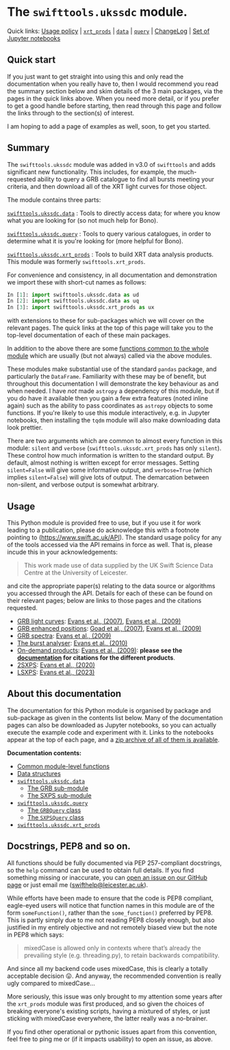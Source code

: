 # The `swifttools.ukssdc` module.

Quick links: [Usage policy](#usage) | [`xrt_prods`](xrt_prods.md) | [`data`](data.md) | [`query`](query.md) | [ChangeLog](ChangeLog.md) | [Set of Jupyter notebooks](ukssdc.zip)

## Quick start

If you just want to get straight into using this and only read the documentation when you really have to, then I would
recommend you read the summary section below and skim details of the 3 main packages, via the pages in the quick links
above. When you need more detail, or if you prefer to get a good handle before starting, then read through this page and
follow the links through to the section(s) of interest.

I am hoping to add a page of examples as well, soon, to get you started.

## Summary

The `swifttools.ukssdc` module was added in v3.0 of `swifttools` and adds significant new functionality. This includes,
for example, the much-requested ability to query a GRB catalogue to find all bursts meeting your criteria, and then download all
of the XRT light curves for those object.

The module contains three parts:

[`swifttools.ukssdc.data`](data.md)
: Tools to directly access data; for where you know what you are looking for (so not much help for Bono).

[`swifttools.ukssdc.query`](query.md)
: Tools to query various catalogues, in order to determine what it is you're looking for (more helpful for Bono).

[`swifttools.ukssdc.xrt_prods`](xrt_prods.md)
: Tools to build XRT data analysis products. This module was formerly `swifttools.xrt_prods`.

For convenience and consistency, in all documentation and demonstration we import these with short-cut names as follows:

```python
In [1]: import swifttools.ukssdc.data as ud
In [2]: import swifttools.ukssdc.data as uq
In [3]: import swifttools.ukssdc.xrt_prods as ux
```

with extensions to these for sub-packages which we will cover on the relevant pages. The quick links at the top of this page
will take you to the top-level documentation of each of these main packages.

In addition to the above there are some [functions common to the whole module](commonFunc.md) which are usually (but not always) called via the
above modules.

These modules make substantial use of the standard `pandas` package, and particularly the `DataFrame`. Familiarity with these may
be of benefit, but throughout this documentation I will demonstrate the key behaviour as and when needed. I have *not* made `astropy` a
dependency of this module, but if you do have it available then you gain a few extra features (noted inline again) such as the ability
to pass coordinates as `astropy` objects to some functions. If you're likely to use this module interactively, e.g. in Jupyter notebooks,
then installing the `tqdm` module will also make downloading data look prettier.

There are two arguments which are common to almost every function in this module: `silent` and `verbose` (`swifttools.ukssdc.xrt_prods` has only `silent`).
These control how much information is written to the standard output. By default, almost nothing is written except for error
messages. Setting `silent=False` will give some informative output, and `verbose=True` (which implies `silent=False`) will give
lots of output. The demarcation between non-silent, and verbose output is somewhat arbitrary.

## Usage

This Python module is provided free to use, but if you use it for work leading to a publication,
please do acknowledge this with a footnote pointing to (https://www.swift.ac.uk/API). The standard usage
policy for any of the tools accessed via the API remains in force as well. That is, please incude this
in your acknowledgements:


<blockquote>
    This work made use of data supplied by the UK Swift Science Data Centre at the University of Leicester.
</blockquote>

and cite the appropriate paper(s) relating to the data source or algorithms you accessed through the API.
Details for each of these can be found on their relevant pages; below are links to those pages and
the citations requested.


* [GRB light curves](https://www.swift.ac.uk/xrt_curves/docs.php#usage): [Evans et al., (2007)](https://ui.adsabs.harvard.edu/abs/2007A%26A...469..379E/abstract),
[Evans et al., (2009)](https://ui.adsabs.harvard.edu/abs/2009MNRAS.397.1177E/abstract)
* [GRB enhanced positions](https://www.swift.ac.uk/xrt_positions/docs.php#usage): [Goad et al., (2007)](https://ui.adsabs.harvard.edu/abs/2007A%26A...476.1401G/abstract), [Evans et al., (2009)](https://ui.adsabs.harvard.edu/abs/2009MNRAS.397.1177E/abstract)
* [GRB spectra](https://www.swift.ac.uk/xrt_spectra/docs.php#usage): [Evans et al., (2009)](https://ui.adsabs.harvard.edu/abs/2009MNRAS.397.1177E/abstract)
* [The burst analyser](https://www.swift.ac.uk/burst_analyser/docs.php#usage): [Evans et al., (2010)](https://ui.adsabs.harvard.edu/abs/2010A%26A...519A.102E/abstract)
* [On-demand products](https://www.swift.ac.uk/user_objects/docs.php#usage): [Evans et al., (2009)](https://ui.adsabs.harvard.edu/abs/2009MNRAS.397.1177E/abstract): **please see the [documentation](/user_objects/docs.php#usage) for citations for the different products**.
* [2SXPS](https://www.swift.ac.uk/2SXPS/docs.php#access): [Evans et al., (2020)](https://ui.adsabs.harvard.edu/abs/2020ApJS..247...54E/abstract)
* [LSXPS](https://www.swift.ac.uk/LSXPS/docs.php#access): [Evans et al., (2023)](https://ui.adsabs.harvard.edu/abs/2023MNRAS.518..174E/abstract)

## About this documentation

The documentation for this Python module is organised by package and sub-package as given in the contents list below.
Many of the documentation pages can also be downloaded as Jupyter notebooks, so you can actually execute the example code
and experiment with it. Links to the notebooks appear at the top of each page, and a [zip archive of all of them is available](https://www.swift.ac.uk/API/ukssdc/ukssdc.zip).

**Documentation contents:**

* [Common module-level functions](commonFunc.md)
* [Data structures](structures.md)
* [`swifttools.ukssdc.data`](data.md)
  * [The GRB sub-module](data/GRB.md)
  * [The SXPS sub-module](data/SXPS.md)
* [`swifttools.ukssdc.query`](query.md)
  * [The `GRBQuery` class](query/GRB.md)
  * [The `SXPSQuery` class](query/SXPS.md)
* [`swifttools.ukssdc.xrt_prods`](xrt_prods.md)

## Docstrings, PEP8 and so on.

All functions should be fully documented via PEP 257-compliant docstrings, so the `help` command can be used to obtain
full details. If you find something missing or inaccurate, you can [open an issue on our GitHub
page](https://github.com/Swift-SOT/swifttools/issues/new) or just email me (swifthelp@leicester.ac.uk).

While efforts have been made to ensure that the code is PEP8 compliant, eagle-eyed users will notice that
function names in this module are of the form `someFunction()`, rather than the `some_function()` preferred
by PEP8. This is partly simply due to me not reading PEP8 closely enough, but also justified in my entirely objective
and not remotely biased view but the note in PEP8 which says:

> mixedCase is allowed only in contexts where that’s already the prevailing style (e.g. threading.py), to retain backwards compatibility.

And since all my backend code uses mixedCase, this is clearly a totally acceptable decision &#128539;. And anyway, the recommended
convention is really ugly compared to mixedCase&hellip;

More seriously, this issue was only brought to my attention some years after the `xrt_prods` module was first produced, and so
given the choices of breaking everyone's existing scripts, having a mixtured of styles, or just sticking with mixedCase everywhere,
the latter really was a no-brainer.

If you find other operational or pythonic issues apart from this convention, feel free to ping me or (if it impacts usability) to open an issue, as above.
